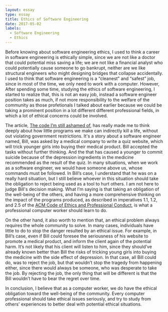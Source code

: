 ```yaml
---
layout: essay
type: essay
title: Ethics of Software Engineering
date: 2017-05-02
labels:
  - Software Engineering
  - Ethics
---
```


Before knowing about software engineering ethics, I used to think a career in software engineering is ethically simple, since we are not like a doctor that could potential miss saving a life; we are not like a financial analyst who could potentially cause someone to go bankrupt, neither are we like structural engineers who might designing bridges that collapse accidentally. I used to think that software engineering is a “cleanest” and “safest” job, since in most of the time, we only need to work with a computer. However, After spending some time, studying the ethics of software engineering, I started to realize that, this is not an easy job, instead a software engineer position takes as much, if not more responsibility to the welfare of the community as those profetionals I talked about earlier because we could be taking a prominent position in a lot different different professional fields, in which a lot of ethical concerns could be involved. 

The article, [The code I’m still ashamed of]( https://medium.freecodecamp.com/the-code-im-still-ashamed-of-e4c021dff55e), has really made me to think deeply about how little programs we make can indirectly kill a life, without out violating government restrictions.  It's a story about a software engineer named, Bill, was asked by a medical company to write a quiz website, which will trick younger girls into buying their medical product. Bill accepted the tasks without further thinking. And the that has caused a younger to commit suicide because of the depression ingredients in the medicine recommended as the result of the quiz. In many situations, when we work as a software engineer, we would have someone above us, whose commands must be followed. In Bill’s case, I understand that he was on a really hard situation, but I still believe whoever in this situation should take the obligation to reject being used as a tool to hurt others. I am not here to judge Bill's decision making. What I’m saying is that taking an obligation of the well-being of the others, and having a more comprehensive thinking on the impact of the programs produced, as described in imperatives 1.1, 1.2, and 2.5 of the [ACM Code of Ethics and Professional Conduct]( http://www.acm.org/about-acm/acm-code-of-ethics-and-professional-conduct), is what a professional computer worker should learn to do. 
 
On the other hand, it also worth to mention that, an ethical problem always requires the whole community to solve. In many cases, individuals have little to do to stop the danger resulted by an ethical issue. For example, in Bill’s case, even if Bill could foresee the seriousness of his website to promote a medical product, and inform the client again of the potential harm. It’s not likely that his client will listen to him, since they should’ve already known better than Bill the risks of tricking young girls into buying the medicine with the side effect of depression. In that case, all Bill could do, was to reject the job, but that wouldn’t stop the tragedy from happening either, since there would always be someone, who was desperate to take the job. By rejecting the job, the only thing that will be different is that the Bill wouldn’t have to bear the regret over time.

In conclusion, I believe that as a computer worker, we do have the ethical obligation toward the well-being of the community. Every computer professional should take ethical issues seriously, and try to study from others' experiences to better deal with potential ethical situations. 

